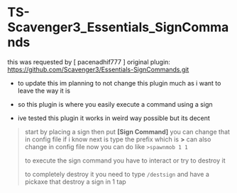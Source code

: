 # TS-Scavenger3_Essentials_SignCommands
this was requested by [ pacenadhif777 ] 
original plugin: https://github.com/Scavenger3/Essentials-SignCommands.git

- to update this im planning to not change this plugin much as i want to leave the way it is

- so this plugin is where you easily execute a command using a sign

- ive tested this plugin it works in weird way possible but its decent
> start by placing a sign then put **[Sign Command]** you can change that in config file if i know
> next is type the prefix which is **>** can also change in config file
> now you can do like `>spawnmob 1 1`
>
> to execute the sign command you have to interact or try to destroy it
>
> to completely destroy it you need to type `/destsign` and have a pickaxe that destroy a sign in 1 tap
